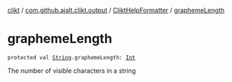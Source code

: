 [clikt](../../index.md) / [com.github.ajalt.clikt.output](../index.md) / [CliktHelpFormatter](index.md) / [graphemeLength](./grapheme-length.md)

# graphemeLength

`protected val `[`String`](https://kotlinlang.org/api/latest/jvm/stdlib/kotlin/-string/index.html)`.graphemeLength: `[`Int`](https://kotlinlang.org/api/latest/jvm/stdlib/kotlin/-int/index.html)

The number of visible characters in a string

